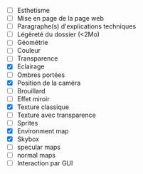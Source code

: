 - [ ] Esthetisme
- [ ] Mise en page de la page web
- [ ] Paragraphe(s) d'explications techniques
- [ ] Légèreté du dossier (<2Mo)
- [ ] Géométrie
- [ ] Couleur
- [ ] Transparence
- [X] Eclairage
- [ ] Ombres portées
- [X] Position de la caméra
- [ ] Brouillard
- [ ] Effet miroir
- [X] Texture classique
- [ ] Texture avec transparence
- [ ] Sprites
- [X] Environment map
- [X] Skybox
- [ ] specular maps
- [ ] normal maps
- [ ] Interaction par GUI